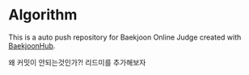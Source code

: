 # Algorithm
This is a auto push repository for Baekjoon Online Judge created with [BaekjoonHub](https://github.com/BaekjoonHub/BaekjoonHub).

왜 커밋이 안되는것인가?!
리드미를 추가해보자
